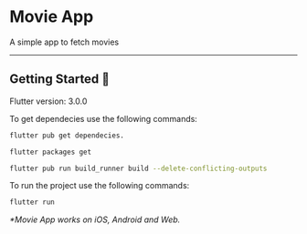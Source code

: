# Movie App

A simple app to fetch movies

---

## Getting Started 🚀

Flutter version: 3.0.0

To get dependecies use the following commands:

```sh
flutter pub get dependecies.

flutter packages get

flutter pub run build_runner build --delete-conflicting-outputs
```


To run the project use the following commands:

```sh
flutter run
```

_\*Movie App works on iOS, Android and Web._

